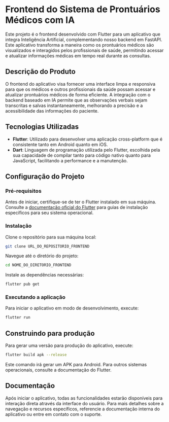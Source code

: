 # Frontend do Sistema de Prontuários Médicos com IA

Este projeto é o frontend desenvolvido com Flutter para um aplicativo que integra Inteligência Artificial, complementando nosso backend em FastAPI. Este aplicativo transforma a maneira como os prontuários médicos são visualizados e interagidos pelos profissionais de saúde, permitindo acessar e atualizar informações médicas em tempo real durante as consultas.

## Descrição do Produto

O frontend do aplicativo visa fornecer uma interface limpa e responsiva para que os médicos e outros profissionais da saúde possam acessar e atualizar prontuários médicos de forma eficiente. A integração com o backend baseado em IA permite que as observações verbais sejam transcritas e salvas instantaneamente, melhorando a precisão e a acessibilidade das informações do paciente.

## Tecnologias Utilizadas

- **Flutter**: Utilizado para desenvolver uma aplicação cross-platform que é consistente tanto em Android quanto em iOS.
- **Dart**: Linguagem de programação utilizada pelo Flutter, escolhida pela sua capacidade de compilar tanto para código nativo quanto para JavaScript, facilitando a performance e a manutenção.

## Configuração do Projeto

### Pré-requisitos

Antes de iniciar, certifique-se de ter o Flutter instalado em sua máquina. Consulte a [documentação oficial do Flutter](https://flutter.dev/docs/get-started/install) para guias de instalação específicos para seu sistema operacional.

### Instalação

Clone o repositório para sua máquina local:

```bash
git clone URL_DO_REPOSITORIO_FRONTEND
```

Navegue até o diretório do projeto:

```bash
cd NOME_DO_DIRETORIO_FRONTEND
```

Instale as dependências necessárias:

```bash
flutter pub get
```

### Executando a aplicação

Para iniciar o aplicativo em modo de desenvolvimento, execute:

```bash
flutter run
```

## Construindo para produção

Para gerar uma versão para produção do aplicativo, execute:

```bash
flutter build apk --release
```

Este comando irá gerar um APK para Android. Para outros sistemas operacionais, consulte a documentação do Flutter.

## Documentação

Após iniciar o aplicativo, todas as funcionalidades estarão disponíveis para interação direta através da interface do usuário. Para mais detalhes sobre a navegação e recursos específicos, referencie a documentação interna do aplicativo ou entre em contato com o suporte.



